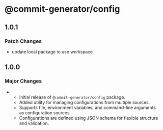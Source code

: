 # @commit-generator/config

## 1.0.1

### Patch Changes

- update local package to use workspace

## 1.0.0

### Major Changes

- - Initial release of `@commit-generator/config` package.
  - Added utility for managing configurations from multiple sources.
  - Supports file, environment variables, and command-line arguments as configuration sources.
  - Configurations are defined using JSON schema for flexible structure and validation.
